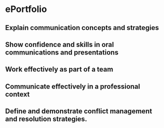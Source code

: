 # ePortfolio

## Explain communication concepts and strategies
## Show confidence and skills in oral communications and presentations

## Work effectively as part of a team
## Communicate effectively in a professional context
## Define and demonstrate conflict management and resolution strategies.
